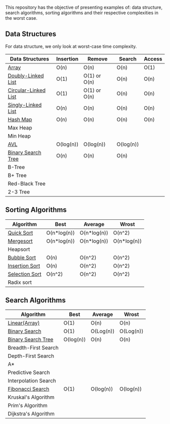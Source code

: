 This repository has the objective of presenting examples of: data structure, search algorithms, sorting algorithms and their respective complexities in the worst case.

## Data Structures

For data structure, we only look at worst-case time complexity.

| Data Structures                                                                                                                                                 | Insertion | Remove       | Search | Access |
| --------------------------------------------------------------------------------------------------------------------------------------------------------------- | --------- | ------------ | ------ | ------ |
| [Array](https://github.com/HenrySaldanha/algorithms/blob/main/Algorithms/src/DataStructure/Array/SimpleArray.cs)                                         | O(n)      | O(n)         | O(n)   | O(1)   |
| [Doubly-Linked List](https://github.com/HenrySaldanha/algorithms/blob/main/Algorithms/src/DataStructure/List/DoublyLinkedList/DoublyLinkedList.cs)       | O(1)      | O(1) or O(n) | O(n)   | O(n)   |
| [Circular-Linked List](https://github.com/HenrySaldanha/algorithms/blob/main/Algorithms/src/DataStructure/List/CircularLinkedList/CircularLinkedList.cs) | O(1)      | O(1) or O(n) | O(n)   | O(n)   |
| [Singly-Linked List](https://github.com/HenrySaldanha/algorithms/blob/main/Algorithms/src/DataStructure/List/SinglyLinkedList/SinglyLinkedList.cs) | O(n)      | O(n) | O(n)   | O(n)   |
[Hash Map](https://github.com/HenrySaldanha/algorithms/blob/main/Algorithms/src/DataStructure/HashMap/HashMap.cs) | O(n)      | O(n) | O(n)   | O(n)   |
| Max Heap   |           |              |        |        |
| Min Heap   |           |              |        |        |
| [AVL](https://github.com/HenrySaldanha/algorithms/blob/main/Algorithms/src/DataStructure/Tree/AVL/AVL.cs) | O(log(n))      | O(log(n)) | O(log(n))   |    |
[Binary Search Tree](https://github.com/HenrySaldanha/algorithms/blob/main/Algorithms/src/DataStructure/Tree/BinarySearchTree/BinarySearchTree.cs) | O(n)      | O(n) | O(n)   |    |
| B-Tree   |           |              |        |        |
| B+ Tree  |           |              |        |        |
| Red-Black Tree |           |              |        |        |
| 2-3 Tree  |           |              |        |        |

## Sorting Algorithms

| Algorithm      | Best | Average | Wrost | 
| -------------- | ---- | ------- | ----- |
| [Quick Sort](https://github.com/HenrySaldanha/algorithms/blob/main/Algorithms/src/Sorting/QuickSort/QuickSort.cs)     |   O(n*log(n))    |    O(n*log(n))     |    O(n^2)   | 
| [Mergesort](https://github.com/HenrySaldanha/algorithms/blob/main/Algorithms/src/Sorting/MergeSort/MergeSort.cs)     |   O(n*log(n))    |    O(n*log(n))     |    O(n*log(n))   | 
| Heapsort       |      |         |       |       |
| [Bubble Sort](https://github.com/HenrySaldanha/algorithms/blob/main/Algorithms/src/Sorting/BubbleSort/BubbleSort.cs) | O(n)      | O(n^2) | O(n^2)   |
| [Insertion Sort](https://github.com/HenrySaldanha/algorithms/blob/main/Algorithms/src/Sorting/InsertionSort/InsertionSort.cs) |  O(n)    |   O(n^2)      |    O(n^2)    |  
| [Selection Sort](https://github.com/HenrySaldanha/algorithms/blob/main/Algorithms/src/Sorting/SelectionSort/SelectionSort.cs) | O(n^2)   |   O(n^2)      |    O(n^2)    |  
| Radix sort     |      |         |       | 

## Search Algorithms

| Algorithm            | Best | Average | Wrost |
| -------------------- | ---- | ------- | ----- |
| [Linear(Array)](https://github.com/HenrySaldanha/algorithms/blob/main/Algorithms/src/Search/Linear/Linear.cs)      |   O(1)   |    O(n)     |   O(n)    |
| [Binary Search](https://github.com/HenrySaldanha/algorithms/blob/main/Algorithms/src/Search/BinarySearch/BinarySearch.cs)        |    O(1)  |    O(Log(n))     |    O(Log(n))    |
|  [Binary Search Tree](https://github.com/HenrySaldanha/algorithms/blob/main/Algorithms/src/Search/BinarySearchTree/BinarySearchTree.cs)  |   O(log(n))   |    O(n)     |   O(n)      |
| Breadth-First Search |      |         |       |
| Depth-First Search   |      |         |       |
| A*                   |      |         |       |
| Predictive Search    |      |         |       |
| Interpolation Search |      |         |
| [Fibonacci Search](https://github.com/HenrySaldanha/algorithms/blob/main/Algorithms/src/Search/FibonacciSearch/FibonacciSearch.cs)      |   O(1)   |    O(log(n))     |   O(log(n))    |
| Kruskal's Algorithm  |      |         |       |
| Prim's Algorithm     |      |         |       |
| Dijkstra's Algorithm |      |         |       |
